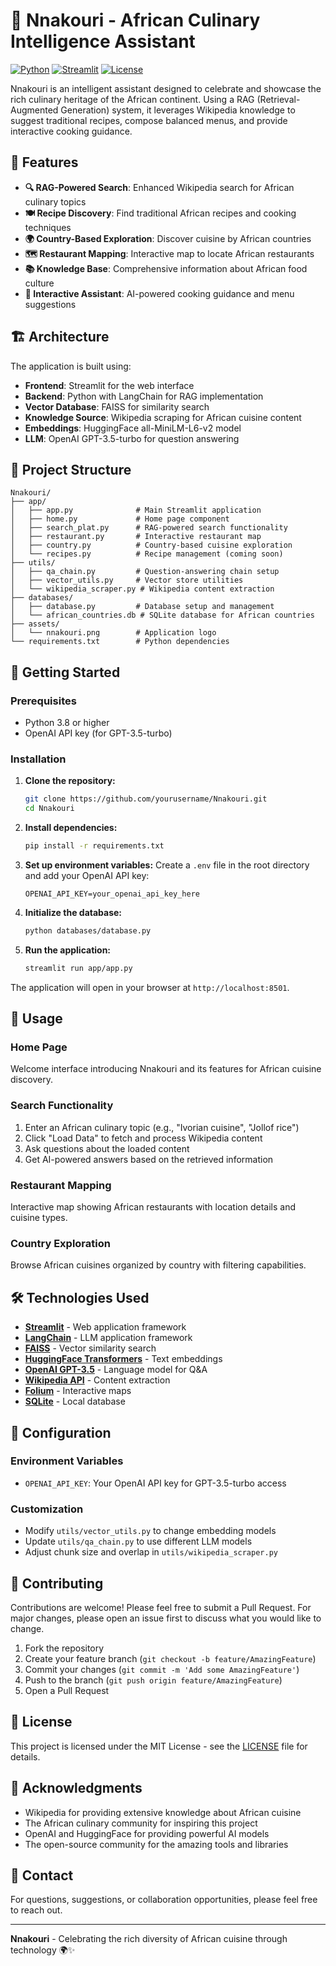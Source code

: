 # 🍛 Nnakouri - African Culinary Intelligence Assistant

[![Python](https://img.shields.io/badge/python-3.8+-blue.svg)](https://www.python.org/downloads/)
[![Streamlit](https://img.shields.io/badge/streamlit-1.0+-red.svg)](https://streamlit.io/)
[![License](https://img.shields.io/badge/license-MIT-green.svg)](LICENSE)

Nnakouri is an intelligent assistant designed to celebrate and showcase the rich culinary heritage of the African continent. Using a RAG (Retrieval-Augmented Generation) system, it leverages Wikipedia knowledge to suggest traditional recipes, compose balanced menus, and provide interactive cooking guidance.

## 🌟 Features

- **🔍 RAG-Powered Search**: Enhanced Wikipedia search for African culinary topics
- **🍽️ Recipe Discovery**: Find traditional African recipes and cooking techniques
- **🌍 Country-Based Exploration**: Discover cuisine by African countries
- **🗺️ Restaurant Mapping**: Interactive map to locate African restaurants
- **📚 Knowledge Base**: Comprehensive information about African food culture
- **🤖 Interactive Assistant**: AI-powered cooking guidance and menu suggestions

## 🏗️ Architecture

The application is built using:
- **Frontend**: Streamlit for the web interface
- **Backend**: Python with LangChain for RAG implementation
- **Vector Database**: FAISS for similarity search
- **Knowledge Source**: Wikipedia scraping for African cuisine content
- **Embeddings**: HuggingFace all-MiniLM-L6-v2 model
- **LLM**: OpenAI GPT-3.5-turbo for question answering

## 📁 Project Structure

```
Nnakouri/
├── app/
│   ├── app.py              # Main Streamlit application
│   ├── home.py             # Home page component
│   ├── search_plat.py      # RAG-powered search functionality
│   ├── restaurant.py       # Interactive restaurant map
│   ├── country.py          # Country-based cuisine exploration
│   └── recipes.py          # Recipe management (coming soon)
├── utils/
│   ├── qa_chain.py         # Question-answering chain setup
│   ├── vector_utils.py     # Vector store utilities
│   └── wikipedia_scraper.py # Wikipedia content extraction
├── databases/
│   ├── database.py         # Database setup and management
│   └── african_countries.db # SQLite database for African countries
├── assets/
│   └── nnakouri.png        # Application logo
└── requirements.txt        # Python dependencies
```

## 🚀 Getting Started

### Prerequisites

- Python 3.8 or higher
- OpenAI API key (for GPT-3.5-turbo)

### Installation

1. **Clone the repository:**
   ```bash
   git clone https://github.com/yourusername/Nnakouri.git
   cd Nnakouri
   ```

2. **Install dependencies:**
   ```bash
   pip install -r requirements.txt
   ```

3. **Set up environment variables:**
   Create a `.env` file in the root directory and add your OpenAI API key:
   ```
   OPENAI_API_KEY=your_openai_api_key_here
   ```

4. **Initialize the database:**
   ```bash
   python databases/database.py
   ```

5. **Run the application:**
   ```bash
   streamlit run app/app.py
   ```

The application will open in your browser at `http://localhost:8501`.

## 🎯 Usage

### Home Page
Welcome interface introducing Nnakouri and its features for African cuisine discovery.

### Search Functionality
1. Enter an African culinary topic (e.g., "Ivorian cuisine", "Jollof rice")
2. Click "Load Data" to fetch and process Wikipedia content
3. Ask questions about the loaded content
4. Get AI-powered answers based on the retrieved information

### Restaurant Mapping
Interactive map showing African restaurants with location details and cuisine types.

### Country Exploration
Browse African cuisines organized by country with filtering capabilities.

## 🛠️ Technologies Used

- **[Streamlit](https://streamlit.io/)** - Web application framework
- **[LangChain](https://langchain.com/)** - LLM application framework
- **[FAISS](https://faiss.ai/)** - Vector similarity search
- **[HuggingFace Transformers](https://huggingface.co/transformers/)** - Text embeddings
- **[OpenAI GPT-3.5](https://openai.com/)** - Language model for Q&A
- **[Wikipedia API](https://wikipedia-api.readthedocs.io/)** - Content extraction
- **[Folium](https://folium.readthedocs.io/)** - Interactive maps
- **[SQLite](https://sqlite.org/)** - Local database

## 🔧 Configuration

### Environment Variables
- `OPENAI_API_KEY`: Your OpenAI API key for GPT-3.5-turbo access

### Customization
- Modify `utils/vector_utils.py` to change embedding models
- Update `utils/qa_chain.py` to use different LLM models
- Adjust chunk size and overlap in `utils/wikipedia_scraper.py`

## 🤝 Contributing

Contributions are welcome! Please feel free to submit a Pull Request. For major changes, please open an issue first to discuss what you would like to change.

1. Fork the repository
2. Create your feature branch (`git checkout -b feature/AmazingFeature`)
3. Commit your changes (`git commit -m 'Add some AmazingFeature'`)
4. Push to the branch (`git push origin feature/AmazingFeature`)
5. Open a Pull Request

## 📝 License

This project is licensed under the MIT License - see the [LICENSE](LICENSE) file for details.

## 🙏 Acknowledgments

- Wikipedia for providing extensive knowledge about African cuisine
- The African culinary community for inspiring this project
- OpenAI and HuggingFace for providing powerful AI models
- The open-source community for the amazing tools and libraries

## 📧 Contact

For questions, suggestions, or collaboration opportunities, please feel free to reach out.

---

**Nnakouri** - Celebrating the rich diversity of African cuisine through technology 🌍✨
